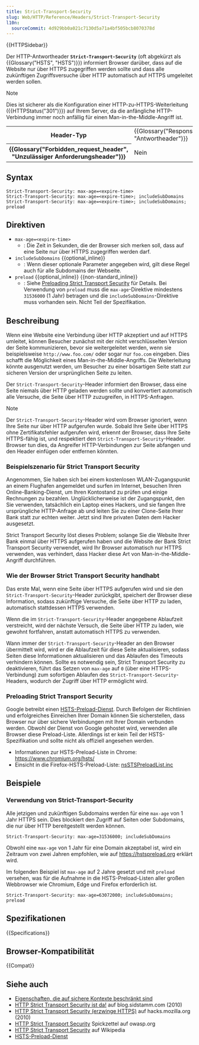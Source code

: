 ```yaml
---
title: Strict-Transport-Security
slug: Web/HTTP/Reference/Headers/Strict-Transport-Security
l10n:
  sourceCommit: 4d929bb0a021c7130d5a71a4bf505bcb8070378d
---
```


{{HTTPSidebar}}

Der HTTP-Antwortheader **`Strict-Transport-Security`** (oft abgekürzt als {{Glossary("HSTS", "HSTS")}}) informiert Browser darüber, dass auf die Website nur über HTTPS zugegriffen werden sollte und dass alle zukünftigen Zugriffsversuche über HTTP automatisch auf HTTPS umgeleitet werden sollen.

> [!NOTE]
> Dies ist sicherer als die Konfiguration einer HTTP-zu-HTTPS-Weiterleitung ({{HTTPStatus("301")}}) auf Ihrem Server, da die anfängliche HTTP-Verbindung immer noch anfällig für einen Man-in-the-Middle-Angriff ist.

<table class="properties">
  <tbody>
    <tr>
      <th scope="row">Header-Typ</th>
      <td>{{Glossary("Response_header", "Antwortheader")}}</td>
    </tr>
    <tr>
      <th scope="row">{{Glossary("Forbidden_request_header", "Unzulässiger Anforderungsheader")}}</th>
      <td>Nein</td>
    </tr>
  </tbody>
</table>

## Syntax

```http
Strict-Transport-Security: max-age=<expire-time>
Strict-Transport-Security: max-age=<expire-time>; includeSubDomains
Strict-Transport-Security: max-age=<expire-time>; includeSubDomains; preload
```

## Direktiven

- `max-age=<expire-time>`
  - : Die Zeit in Sekunden, die der Browser sich merken soll, dass auf eine Seite nur über HTTPS zugegriffen werden darf.
- `includeSubDomains` {{optional_inline}}
  - : Wenn dieser optionale Parameter angegeben wird, gilt diese Regel auch für alle Subdomains der Webseite.
- `preload` {{optional_inline}} {{non-standard_inline}}
  - : Siehe [Preloading Strict Transport Security](#preloading_strict_transport_security) für Details. Bei Verwendung von `preload` muss die `max-age`-Direktive mindestens `31536000` (1 Jahr) betragen und die `includeSubDomains`-Direktive muss vorhanden sein.
    Nicht Teil der Spezifikation.

## Beschreibung

Wenn eine Website eine Verbindung über HTTP akzeptiert und auf HTTPS umleitet, können Besucher zunächst mit der nicht verschlüsselten Version der Seite kommunizieren, bevor sie weitergeleitet werden, wenn sie beispielsweise `http://www.foo.com/` oder sogar nur `foo.com` eingeben.
Dies schafft die Möglichkeit eines Man-in-the-Middle-Angriffs.
Die Weiterleitung könnte ausgenutzt werden, um Besucher zu einer bösartigen Seite statt zur sicheren Version der ursprünglichen Seite zu leiten.

Der `Strict-Transport-Security`-Header informiert den Browser, dass eine Seite niemals über HTTP geladen werden sollte und konvertiert automatisch alle Versuche, die Seite über HTTP zuzugreifen, in HTTPS-Anfragen.

> [!NOTE]
> Der `Strict-Transport-Security`-Header wird vom Browser ignoriert, wenn Ihre Seite nur über HTTP aufgerufen wurde.
> Sobald Ihre Seite über HTTPS ohne Zertifikatsfehler aufgerufen wird, erkennt der Browser, dass Ihre Seite HTTPS-fähig ist, und respektiert den `Strict-Transport-Security`-Header.
> Browser tun dies, da Angreifer HTTP-Verbindungen zur Seite abfangen und den Header einfügen oder entfernen könnten.

### Beispielszenario für Strict Transport Security

Angenommen, Sie haben sich bei einem kostenlosen WLAN-Zugangspunkt an einem Flughafen angemeldet und surfen im Internet, besuchen Ihren Online-Banking-Dienst, um Ihren Kontostand zu prüfen und einige Rechnungen zu bezahlen.
Unglücklicherweise ist der Zugangspunkt, den Sie verwenden, tatsächlich ein Laptop eines Hackers, und sie fangen Ihre ursprüngliche HTTP-Anfrage ab und leiten Sie zu einer Clone-Seite Ihrer Bank statt zur echten weiter. Jetzt sind Ihre privaten Daten dem Hacker ausgesetzt.

Strict Transport Security löst dieses Problem; solange Sie die Website Ihrer Bank einmal über HTTPS aufgerufen haben und die Website der Bank Strict Transport Security verwendet, wird Ihr Browser automatisch nur HTTPS verwenden, was verhindert, dass Hacker diese Art von Man-in-the-Middle-Angriff durchführen.

### Wie der Browser Strict Transport Security handhabt

Das erste Mal, wenn eine Seite über HTTPS aufgerufen wird und sie den `Strict-Transport-Security`-Header zurückgibt, speichert der Browser diese Information, sodass zukünftige Versuche, die Seite über HTTP zu laden, automatisch stattdessen HTTPS verwenden.

Wenn die im `Strict-Transport-Security`-Header angegebene Ablaufzeit verstreicht, wird der nächste Versuch, die Seite über HTTP zu laden, wie gewohnt fortfahren, anstatt automatisch HTTPS zu verwenden.

Wann immer der `Strict-Transport-Security`-Header an den Browser übermittelt wird, wird er die Ablaufzeit für diese Seite aktualisieren, sodass Seiten diese Informationen aktualisieren und das Ablaufen des Timeouts verhindern können.
Sollte es notwendig sein, Strict Transport Security zu deaktivieren, führt das Setzen von `max-age` auf `0` (über eine HTTPS-Verbindung) zum sofortigen Ablaufen des `Strict-Transport-Security`-Headers, wodurch der Zugriff über HTTP ermöglicht wird.

### Preloading Strict Transport Security

Google betreibt einen [HSTS-Preload-Dienst](https://hstspreload.org/).
Durch Befolgen der Richtlinien und erfolgreiches Einreichen Ihrer Domain können Sie sicherstellen, dass Browser nur über sichere Verbindungen mit Ihrer Domain verbunden werden.
Obwohl der Dienst von Google gehostet wird, verwenden alle Browser diese Preload-Liste.
Allerdings ist er kein Teil der HSTS-Spezifikation und sollte nicht als offiziell angesehen werden.

- Informationen zur HSTS-Preload-Liste in Chrome: https://www.chromium.org/hsts/
- Einsicht in die Firefox-HSTS-Preload-Liste: [nsSTSPreloadList.inc](https://searchfox.org/mozilla-central/source/security/manager/ssl/nsSTSPreloadList.inc)

## Beispiele

### Verwendung von Strict-Transport-Security

Alle jetzigen und zukünftigen Subdomains werden für eine `max-age` von 1 Jahr HTTPS sein.
Dies blockiert den Zugriff auf Seiten oder Subdomains, die nur über HTTP bereitgestellt werden können.

```http
Strict-Transport-Security: max-age=31536000; includeSubDomains
```

Obwohl eine `max-age` von 1 Jahr für eine Domain akzeptabel ist, wird ein Zeitraum von zwei Jahren empfohlen, wie auf https://hstspreload.org erklärt wird.

Im folgenden Beispiel ist `max-age` auf 2 Jahre gesetzt und mit `preload` versehen, was für die Aufnahme in die HSTS-Preload-Listen aller großen Webbrowser wie Chromium, Edge und Firefox erforderlich ist.

```http
Strict-Transport-Security: max-age=63072000; includeSubDomains; preload
```

## Spezifikationen

{{Specifications}}

## Browser-Kompatibilität

{{Compat}}

## Siehe auch

- [Eigenschaften, die auf sichere Kontexte beschränkt sind](/de/docs/Web/Security/Secure_Contexts/features_restricted_to_secure_contexts)
- [HTTP Strict Transport Security ist da!](https://blog.sidstamm.com/2010/08/http-strict-transport-security-has.html) auf blog.sidstamm.com (2010)
- [HTTP Strict Transport Security (erzwinge HTTPS)](https://hacks.mozilla.org/2010/08/firefox-4-http-strict-transport-security-force-https/) auf hacks.mozilla.org (2010)
- [HTTP Strict Transport Security](https://cheatsheetseries.owasp.org/cheatsheets/HTTP_Strict_Transport_Security_Cheat_Sheet.html) Spickzettel auf owasp.org
- [HTTP Strict Transport Security](https://en.wikipedia.org/wiki/HTTP_Strict_Transport_Security) auf Wikipedia
- [HSTS-Preload-Dienst](https://hstspreload.org/)
